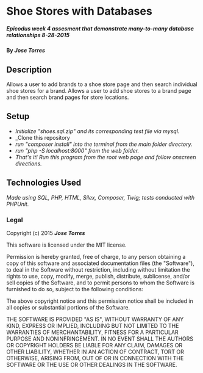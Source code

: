 # Shoe Stores with Databases

##### Epicodus week 4 assesment that demonstrate many-to-many database relationships 8-28-2015

#### By _**Jose Torres**_

## Description

Allows a user to add brands to a shoe store page and then search individual shoe stores for a brand. Allows a user to add shoe stores to a brand page and then search brand pages for store locations.

## Setup

* _Initialize "shoes.sql.zip" and its corresponding test file via mysql._
* _Clone this repository
* _run "composer install" into the terminal from the main folder directory._
* _run "php -S localhost:8000" from the web folder._
* _That's it!  Run this program from the root web page and follow onscreen directions._

## Technologies Used

_Made using SQL, PHP, HTML, Silex, Composer, Twig; tests conducted with PHPUnit._

### Legal


Copyright (c) 2015 **_Jose Torres_**

This software is licensed under the MIT license.

Permission is hereby granted, free of charge, to any person obtaining a copy
of this software and associated documentation files (the "Software"), to deal
in the Software without restriction, including without limitation the rights
to use, copy, modify, merge, publish, distribute, sublicense, and/or sell
copies of the Software, and to permit persons to whom the Software is
furnished to do so, subject to the following conditions:

The above copyright notice and this permission notice shall be included in
all copies or substantial portions of the Software.

THE SOFTWARE IS PROVIDED "AS IS", WITHOUT WARRANTY OF ANY KIND, EXPRESS OR
IMPLIED, INCLUDING BUT NOT LIMITED TO THE WARRANTIES OF MERCHANTABILITY,
FITNESS FOR A PARTICULAR PURPOSE AND NONINFRINGEMENT. IN NO EVENT SHALL THE
AUTHORS OR COPYRIGHT HOLDERS BE LIABLE FOR ANY CLAIM, DAMAGES OR OTHER
LIABILITY, WHETHER IN AN ACTION OF CONTRACT, TORT OR OTHERWISE, ARISING FROM,
OUT OF OR IN CONNECTION WITH THE SOFTWARE OR THE USE OR OTHER DEALINGS IN
THE SOFTWARE.
